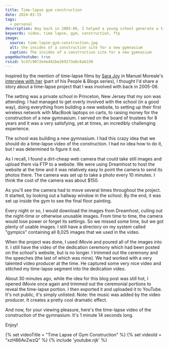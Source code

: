 ```yaml
---
title: Time-lapse gym construction
date: 2024-03-15
tags:
  - personal
description: Way back in 2005-06, I helped a young school generate a time-lapse video of the construction of their new gymnasium. It was a fun project and I'm glad to have been a part of it.
keywords: video, time lapse, gym, construction, ftp
image:
  source: time-lapse-gym-construction.jpg
  alt: the insides of a construction site for a new gymnasium
  caption: The insides of a construction site for a new gymnasium
pageHasYoutube: true
rssid: 5cd7c9072e4ed41be269273a6c6a6339
---
```


Inspired by the mention of time-lapse films by [Sara Joy](https://sarajoy.dev/) in Manuel Moreale's [interview with her](https://manuelmoreale.com/pb-sara-joy) (part of his People & Blogs series), I thought I'd share a story about a time-lapse project that I was involved with back in 2005-06.

The setting was a private school in Princeton, New Jersey that my son was attending. I had managed to get overly involved with the school (in a good way), doing everything from building a new website, to setting up their first wireless network with MacBook laptops on carts, to raising money for the construction of a new gymnasium. I served on the board of trustees for 8 years and it was a very satisfying, yet at times, an incredibly challenging experience.

The school was building a new gymnasium. I had this crazy idea that we should do a time-lapse video of the construction. I had no idea how to do it, but I was determined to figure it out.

As I recall, I found a dirt-cheap web camera that could take still images and upload them via FTP to a website. We were using Dreamhost to host the website at the time and it was relatively easy to point the camera to send its photos there. The camera was set up to take a photo every 10 minutes. I think the cost of the camera was about $150.

As you'll see the camera had to move several times throughout the project. It started, by looking out a hallway window in the school. By the end, it was set up inside the gym to see the final floor painting.

Every night or so, I would download the images from Dreamhost, culling out the night-time or otherwise unusable images. From time to time, the camera would lose power or forget its settings. So we missed some time, but we got plenty of usable images. I still have a directory on my system called "gympics" containing all 8,025 images that we used in the video.

When the project was done, I used iMovie and poured all of the images into it. I still have the video of the dedication ceremony which had been posted on the school's website, but is no longer. I trimmed out the ceremony and the speeches (the last of which was mine). We had worked with a very talented video producer at the time. He captured some very nice video and stitched my time-lapse segment into the dedication video.

About 30 minutes ago, while the idea for this blog post was still hot, I opened iMovie once again and trimmed out the ceremonial portions to reveal the time-lapse portion. I then exported it and uploaded it to YouTube. It's not public, it's simply unlisted. Note: the music was added by the video producer. It creates a pretty cool dramatic effect.

And now, for your viewing pleasure, here's the time-lapse video of the construction of the gymnasium. It's 1 minute 14 seconds long.

Enjoy!

{% set videoTitle = "Time Lapse of Gym Construction" %}
{% set videoId = "xzH86AvZwzQ" %}
{% include 'youtube.njk' %}
